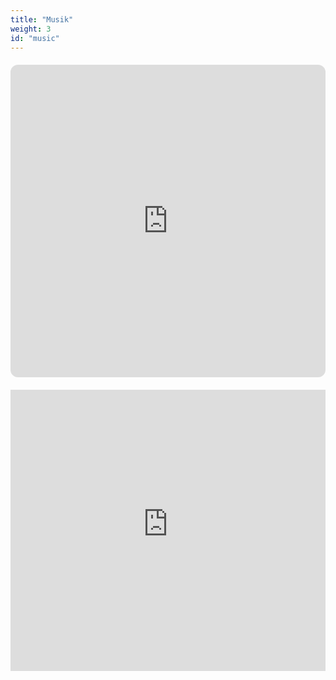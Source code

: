 ```yaml
---
title: "Musik"
weight: 3
id: "music"
---
```


<div class="spotify-embed" style="margin: 20px 0;">
<iframe data-testid="embed-iframe" style="border-radius:12px" src="https://open.spotify.com/embed/artist/3I8XIkGa9s1FmadHhrHX6f?utm_source=generator" width="100%" height="500" frameBorder="0" allowfullscreen="" allow="autoplay; clipboard-write; encrypted-media; fullscreen; picture-in-picture" loading="lazy"></iframe>
</div>

<div class="youtube-embed" style="margin: 20px 0;">
<iframe width="100%" height="450" src="https://www.youtube-nocookie.com/embed/rQ4Kr6eAk0o?si=QG8nUdXFbb_voMGa" title="YouTube video player" frameborder="0" allow="accelerometer; autoplay; clipboard-write; encrypted-media; gyroscope; picture-in-picture; web-share" referrerpolicy="strict-origin-when-cross-origin" allowfullscreen></iframe>
</div>
